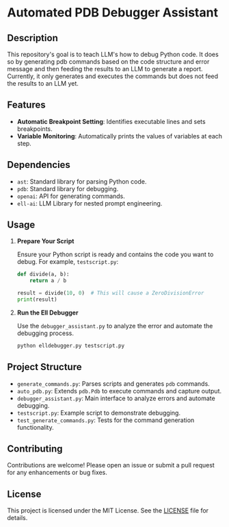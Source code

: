 
# Automated PDB Debugger Assistant

## Description

This repository's goal is to teach LLM's how to debug Python code. It does so by generating pdb commands based on the code structure and error message and then feeding the results to an LLM to generate a report.
Currently, it only generates and executes the commands but does not feed the results to an LLM yet.



## Features

- **Automatic Breakpoint Setting**: Identifies executable lines and sets breakpoints.
- **Variable Monitoring**: Automatically prints the values of variables at each step.

## Dependencies

- `ast`: Standard library for parsing Python code.
- `pdb`: Standard library for debugging.
- `openai`: API for generating commands.
- `ell-ai`: LLM Library for nested prompt engineering.



## Usage

1. **Prepare Your Script**
   
   Ensure your Python script is ready and contains the code you want to debug. For example, `testscript.py`:
   
   ```python
   def divide(a, b):
       return a / b
   
   result = divide(10, 0)  # This will cause a ZeroDivisionError
   print(result)
   ```

2. **Run the Ell Debugger**
   
   Use the `debugger_assistant.py` to analyze the error and automate the debugging process.
   
   ```bash
   python elldebugger.py testscript.py
   ```

## Project Structure

- `generate_commands.py`: Parses scripts and generates `pdb` commands.
- `auto_pdb.py`: Extends `pdb.Pdb` to execute commands and capture output.
- `debugger_assistant.py`: Main interface to analyze errors and automate debugging.
- `testscript.py`: Example script to demonstrate debugging.
- `test_generate_commands.py`: Tests for the command generation functionality.


## Contributing

Contributions are welcome! Please open an issue or submit a pull request for any enhancements or bug fixes.

## License

This project is licensed under the MIT License. See the [LICENSE](LICENSE) file for details.
